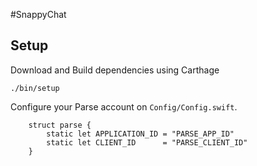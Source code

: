 #SnappyChat

## Setup 

Download and Build dependencies using Carthage
```
./bin/setup
```



Configure your Parse account on ```Config/Config.swift```.
```
    struct parse {
        static let APPLICATION_ID = "PARSE_APP_ID"
        static let CLIENT_ID      = "PARSE_CLIENT_ID"
    }
```
